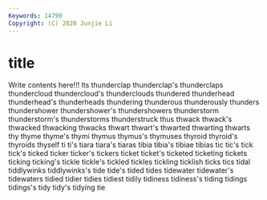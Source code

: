 ```yaml
---
Keywords: 14790
Copyright: (C) 2020 Junjie Li
---
```


# title

Write contents here!!!
lts 
thunderclap 
thunderclap's 
thunderclaps
thundercloud 
thundercloud's 
thunderclouds 
thundered 
thunderhead 
thunderhead's 
thunderheads 
thundering 
thunderous 
thunderously
thunders 
thundershower 
thundershower's 
thundershowers 
thunderstorm 
thunderstorm's 
thunderstorms 
thunderstruck 
thus 
thwack
thwack's 
thwacked 
thwacking 
thwacks 
thwart 
thwart's 
thwarted 
thwarting 
thwarts 
thy
thyme 
thyme's 
thymi 
thymus 
thymus's 
thymuses 
thyroid 
thyroid's 
thyroids 
thyself
ti 
ti's 
tiara 
tiara's 
tiaras 
tibia 
tibia's 
tibiae 
tibias 
tic
tic's 
tick 
tick's 
ticked 
ticker 
ticker's 
tickers 
ticket 
ticket's 
ticketed
ticketing 
tickets 
ticking 
ticking's 
tickle 
tickle's 
tickled 
tickles 
tickling 
ticklish
ticks 
tics 
tidal 
tiddlywinks 
tiddlywinks's 
tide 
tide's 
tided 
tides 
tidewater
tidewater's 
tidewaters 
tidied 
tidier 
tidies 
tidiest 
tidily 
tidiness 
tidiness's 
tiding
tidings 
tidings's 
tidy 
tidy's 
tidying 
tie 
